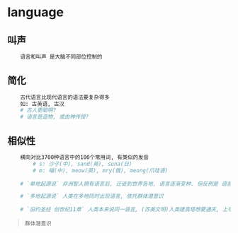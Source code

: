 # language

## 叫声

```bash
    语言和叫声 是大脑不同部位控制的
```

## 简化

```bash
    古代语言比现代语言的语法要复杂得多
    如: 古英语, 古汉
    # 古人更聪明?
    # 语言是造物, 或由神传授?
```

## 相似性

```bash
    横向对比3700种语言中的100个常用词, 有类似的发音
        # s: 沙子(中), sand(英), suna(日)
        # m: 喵(中), meow(英), mry(俄), meong(爪哇语)
    
    # `单地起源说` 非洲智人拥有语言后, 迁徙到世界各地, 语言逐渐变种. 但反例是 语言之间具有很大差异, 中文跟英语底层逻辑就不同.

    # `多地起源说` 人类在多地同时出现语言, 依托群体潜意识
    
    # `旧约圣经 创世纪11章` 人类本来说同一语言, (苏美文明)人类建高塔想要通天, 上帝为了惩罚人类, 混乱成不同的语言, 导致人类开始分化, 无法再合作建塔 (也是为了躲避 大洪水)
```

> `群体潜意识`